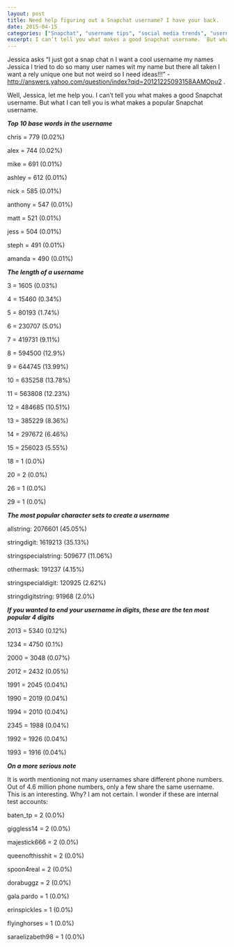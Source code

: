 ```yaml
---
layout: post
title: Need help figuring out a Snapchat username? I have your back.
date: 2015-04-15
categories: ["Snapchat", "username tips", "social media trends", "username patterns", "data analysis", "popular names", "digital identity", "user behavior", "Jessica username help", "Snapchat analytics"]
excerpt: I can’t tell you what makes a good Snapchat username.  But what I can tell you is what makes a popular Snapchat username.
---
```

Jessica asks “I just got a snap chat n I want a cool username my names Jessica
I tried to do so many user names wit my name but there all taken I want a rely
unique one but not weird so I need ideas!!!”  \-
<http://answers.yahoo.com/question/index?qid=20121225093158AAMOpu2> .



Well, Jessica, let me help you.  I can’t tell you what makes a good Snapchat
username.  But what I can tell you is what makes a popular Snapchat username.

 _**Top 10 base words in the username**_

chris = 779 (0.02%)

alex = 744 (0.02%)

mike = 691 (0.01%)

ashley = 612 (0.01%)

nick = 585 (0.01%)

anthony = 547 (0.01%)

matt = 521 (0.01%)

jess = 504 (0.01%)

steph = 491 (0.01%)

amanda = 490 (0.01%)

 _**The length of a username**_

3 = 1605 (0.03%)

4 = 15460 (0.34%)

5 = 80193 (1.74%)

6 = 230707 (5.0%)

7 = 419731 (9.11%)

8 = 594500 (12.9%)

9 = 644745 (13.99%)

10 = 635258 (13.78%)

11 = 563808 (12.23%)

12 = 484685 (10.51%)

13 = 385229 (8.36%)

14 = 297672 (6.46%)

15 = 256023 (5.55%)

18 = 1 (0.0%)

20 = 2 (0.0%)

26 = 1 (0.0%)

29 = 1 (0.0%)

 _**The most popular character sets to create a username**_

allstring: 2076601 (45.05%)

stringdigit: 1619213 (35.13%)

stringspecialstring: 509677 (11.06%)

othermask: 191237 (4.15%)

stringspecialdigit: 120925 (2.62%)

stringdigitstring: 91968 (2.0%)

 _**If you wanted to end your username in digits, these are the ten most
popular 4 digits**_

2013 = 5340 (0.12%)

1234 = 4750 (0.1%)

2000 = 3048 (0.07%)

2012 = 2432 (0.05%)

1991 = 2045 (0.04%)

1990 = 2019 (0.04%)

1994 = 2010 (0.04%)

2345 = 1988 (0.04%)

1992 = 1926 (0.04%)

1993 = 1916 (0.04%)

 _**On a more serious note**_

It is worth mentioning not many usernames share different phone numbers.  Out
of 4.6 million phone numbers, only a few share the same username.  This is an
interesting.  Why?  I am not certain.  I wonder if these are internal test
accounts:

baten_tp = 2 (0.0%)

giggless14 = 2 (0.0%)

majestick666 = 2 (0.0%)

queenofthisshit = 2 (0.0%)

spoon4real = 2 (0.0%)

dorabuggz = 2 (0.0%)

gala.pardo = 1 (0.0%)

erinspickles = 1 (0.0%)

flyinghorses = 1 (0.0%)

saraelizabeth98 = 1 (0.0%)


